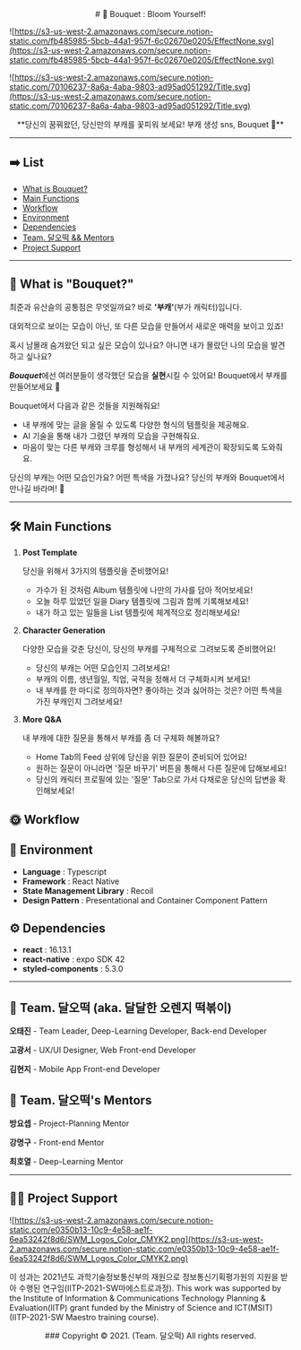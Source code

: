 <center># 💐 Bouquet : Bloom Yourself!</center>

![https://s3-us-west-2.amazonaws.com/secure.notion-static.com/fb485985-5bcb-44a1-957f-6c02670e0205/EffectNone.svg](https://s3-us-west-2.amazonaws.com/secure.notion-static.com/fb485985-5bcb-44a1-957f-6c02670e0205/EffectNone.svg)

![https://s3-us-west-2.amazonaws.com/secure.notion-static.com/70106237-8a6a-4aba-9803-ad95ad051292/Title.svg](https://s3-us-west-2.amazonaws.com/secure.notion-static.com/70106237-8a6a-4aba-9803-ad95ad051292/Title.svg)

<center>**당신의 꿈꿔왔던, 당신만의 부캐를 꽃피워 보세요! 부캐 생성 sns, Bouquet 💐**</center>

---

## ➡️ List

- [What is Bouquet?](https://www.notion.so/README-ae1063395dc145499c39e76a2dd204cc)
- [Main Functions](https://www.notion.so/README-ae1063395dc145499c39e76a2dd204cc)
- [Workflow](https://www.notion.so/README-ae1063395dc145499c39e76a2dd204cc)
- [Environment](https://www.notion.so/README-ae1063395dc145499c39e76a2dd204cc)
- [Dependencies](https://www.notion.so/README-ae1063395dc145499c39e76a2dd204cc)
- [Team. 달오떡 && Mentors](https://www.notion.so/README-ae1063395dc145499c39e76a2dd204cc)
- [Project Support](https://www.notion.so/README-ae1063395dc145499c39e76a2dd204cc)

---

## 💐 What is "Bouquet?"

최준과 유산슬의 공통점은 무엇일까요? 바로 **'부캐'**(부가 캐릭터)입니다. 

대외적으로 보이는 모습이 아닌, 또 다른 모습을 만들어서 새로운 매력을 보이고 있죠!

혹시 남몰래 숨겨왔던 되고 싶은 모습이 있나요? 아니면 내가 몰랐던 나의 모습을 발견하고 싶나요?

***Bouquet***에선 여러분들이 생각했던 모습을 **실현**시킬 수 있어요! Bouquet에서 부캐를 만들어보세요 🙂

Bouquet에서 다음과 같은 것들을 지원해줘요!

- 내 부캐에 맞는 글을 올릴 수 있도록 다양한 형식의 템플릿을 제공해요.
- AI 기술을 통해 내가 그렸던 부캐의 모습을 구현해줘요.
- 마음이 맞는 다른 부캐와 크루를 형성해서 내 부캐의 세계관이 확장되도록 도와줘요.

당신의 부캐는 어떤 모습인가요? 어떤 특색을 가졌나요? 당신의 부캐와 Bouquet에서 만나길 바라며! 🥰

---

## 🛠 Main Functions

1. **Post Template**

    당신을 위해서 3가지의 템플릿을 준비했어요! 

    - 가수가 된 것처럼 Album 템플릿에 나만의 가사를 담아 적어보세요!
    - 오늘 하루 있었던 일을 Diary 템플릿에 그림과 함께 기록해보세요!
    - 내가 하고 있는 일들을 List 템플릿에 체계적으로 정리해보세요!
2. **Character Generation**

    다양한 모습을 갖춘 당신이, 당신의 부캐를 구체적으로 그려보도록 준비했어요!

    - 당신의 부캐는 어떤 모습인지 그려보세요!
    - 부캐의 이름, 생년월일, 직업, 국적을 정해서 더 구체화시켜 보세요!
    - 내 부캐를 한 마디로 정의하자면? 좋아하는 것과 싫어하는 것은? 어떤 특색을 가진 부캐인지 그려보세요!
3. **More Q&A** 

    내 부캐에 대한 질문을 통해서 부캐를 좀 더 구체화 해볼까요?

    - Home Tab의 Feed 상위에 당신을 위한 질문이 준비되어 있어요!
    - 원하는 질문이 아니라면 '질문 바꾸기' 버튼을 통해서 다른 질문에 답해보세요!
    - 당신의 캐릭터 프로필에 있는 '질문' Tab으로 가서 다채로운 당신의 답변을 확인해보세요!

## 🌞 Workflow

## 🌵 Environment

- **Language** : Typescript
- **Framework** : React Native
- **State Management Library** : Recoil
- **Design Pattern** : Presentational and Container Component Pattern

## ⚙️ Dependencies

- **react** : 16.13.1
- **react-native** : expo SDK 42
- **styled-components** : 5.3.0

---

## 🍊 Team. 달오떡 (aka. 달달한 오렌지 떡볶이)

**오태진** - Team Leader, Deep-Learning Developer, Back-end Developer

**고광서** - UX/UI Designer, Web Front-end Developer

**김현지** - Mobile App Front-end Developer

## 🍰 Team. 달오떡's Mentors

**방요셉** - Project-Planning Mentor

**강명구** - Front-end Mentor

**최호열** - Deep-Learning Mentor

---

## 🙏🏻 Project Support

![https://s3-us-west-2.amazonaws.com/secure.notion-static.com/e0350b13-10c9-4e58-ae1f-6ea53242f8d6/SWM_Logos_Color_CMYK2.png](https://s3-us-west-2.amazonaws.com/secure.notion-static.com/e0350b13-10c9-4e58-ae1f-6ea53242f8d6/SWM_Logos_Color_CMYK2.png)

이 성과는 2021년도 과학기술정보통신부의 재원으로 정보통신기획평가원의 지원을 받아 수행된 연구임(IITP-2021-SW마에스트로과정). This work was supported by the Institute of Information & Communications Technology Planning & Evaluation(IITP) grant funded by the Ministry of Science and ICT(MSIT) (IITP-2021-SW Maestro training course).

<center>### Copyright © 2021. (Team. 달오떡) All rights reserved.</center>
